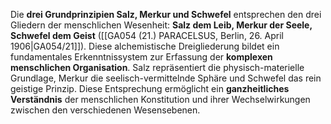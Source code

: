 
Die **drei Grundprinzipien Salz, Merkur und Schwefel** entsprechen den drei Gliedern der menschlichen Wesenheit: **Salz dem Leib, Merkur der Seele, Schwefel dem Geist** ([[GA054 (21.) PARACELSUS, Berlin, 26. April 1906|GA054/21]]). Diese alchemistische Dreigliederung bildet ein fundamentales Erkenntnissystem zur Erfassung der **komplexen menschlichen Organisation**. Salz repräsentiert die physisch-materielle Grundlage, Merkur die seelisch-vermittelnde Sphäre und Schwefel das rein geistige Prinzip. Diese Entsprechung ermöglicht ein **ganzheitliches Verständnis** der menschlichen Konstitution und ihrer Wechselwirkungen zwischen den verschiedenen Wesensebenen.
